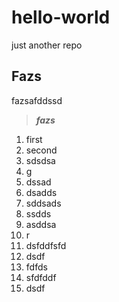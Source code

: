 # hello-world
just another repo

## Fazs  

fazsafddssd  

> ***fazs***
> 

1. first
2. second
  1. sdsdsa
  2. g
  3. dssad
  4. dsadds
3. sddsads
 1. ssdds
 2. asddsa
 3. r
19. dsfddfsfd
20. dsdf
21. fdfds
22223. sfdfddf
22224. dsdf

